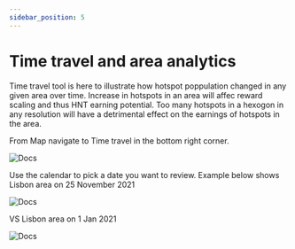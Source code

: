 ```yaml
---
sidebar_position: 5
---
```


# Time travel and area analytics

Time travel tool is here to illustrate how hotspot poppulation changed in any given area over time. Increase in hotspots in an area will affec reward scaling and thus HNT earning potential. Too many hotspots in a hexogon in any resolution will have a detrimental effect on the earnings of hotspots in the area.

From Map navigate to Time travel in the bottom right corner.

![Docs](/img/docs/getting-started/time-travel-1.png)

Use the calendar to pick a date you want to review. Example below shows Lisbon area on 25 November 2021

![Docs](/img/docs/getting-started/time-travel-3.png)

VS Lisbon area on 1 Jan 2021

![Docs](/img/docs/getting-started/time-travel-2.png)
